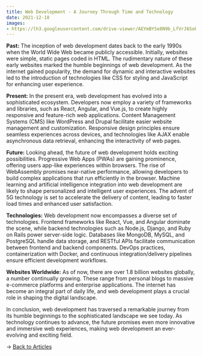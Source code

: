 ```yaml
---
title: Web Development - A Journey Through Time and Technology
date: 2021-12-18
images: 
- https://lh3.googleusercontent.com/drive-viewer/AEYmBYSe8N9b_LfVrJ6Sobl6i9w7JKzVsLjwKSlOrHljpmLWqchWINT17IVkyxmm-thbHCDRiQikvSB6_RDJqNeYKUtqgo5SAg=s1600
---
```


**Past:**
The inception of web development dates back to the early 1990s when the World Wide Web became publicly accessible. Initially, websites were simple, static pages coded in HTML. The rudimentary nature of these early websites marked the humble beginnings of web development. As the internet gained popularity, the demand for dynamic and interactive websites led to the introduction of technologies like CSS for styling and JavaScript for enhancing user experience.

**Present:**
In the present era, web development has evolved into a sophisticated ecosystem. Developers now employ a variety of frameworks and libraries, such as React, Angular, and Vue.js, to create highly responsive and feature-rich web applications. Content Management Systems (CMS) like WordPress and Drupal facilitate easier website management and customization. Responsive design principles ensure seamless experiences across devices, and technologies like AJAX enable asynchronous data retrieval, enhancing the interactivity of web pages.

**Future:**
Looking ahead, the future of web development holds exciting possibilities. Progressive Web Apps (PWAs) are gaining prominence, offering users app-like experiences within browsers. The rise of WebAssembly promises near-native performance, allowing developers to build complex applications that run efficiently in the browser. Machine learning and artificial intelligence integration into web development are likely to shape personalized and intelligent user experiences. The advent of 5G technology is set to accelerate the delivery of content, leading to faster load times and enhanced user satisfaction.

**Technologies:**
Web development now encompasses a diverse set of technologies. Frontend frameworks like React, Vue, and Angular dominate the scene, while backend technologies such as Node.js, Django, and Ruby on Rails power server-side logic. Databases like MongoDB, MySQL, and PostgreSQL handle data storage, and RESTful APIs facilitate communication between frontend and backend components. DevOps practices, containerization with Docker, and continuous integration/delivery pipelines ensure efficient development workflows.

**Websites Worldwide:**
As of now, there are over 1.8 billion websites globally, a number continually growing. These range from personal blogs to massive e-commerce platforms and enterprise applications. The internet has become an integral part of daily life, and web development plays a crucial role in shaping the digital landscape.

In conclusion, web development has traversed a remarkable journey from its humble beginnings to the sophisticated landscape we see today. As technology continues to advance, the future promises even more innovative and immersive web experiences, making web development an ever-evolving and exciting field.

→ [Back to Articles](/articles)